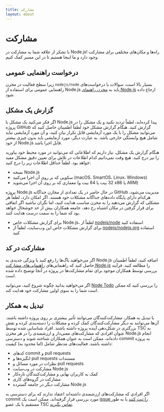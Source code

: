 ```yaml
---
title: مشارکت
layout: about
---
```


# مشارکت

با تشکر از علاقه شما به مشارکت در Node.js! راه‌ها و مکان‌های مختلفی برای مشارکت وجود دارد و ما اینجا هستیم تا در این مسیر کمک کنیم.

## درخواست راهنمایی عمومی

زیرا سطح فعالیت در مخزن `nodejs/node` بسیار بالا است، سوالات یا درخواست‌های راهنمایی عمومی برای استفاده از Node.js باید به [مخزن راهنمای Node.js](https://github.com/nodejs/help/issues) ارجاع داده شود.

## گزارش یک مشکل

اگر فکر می‌کنید یک مشکل با Node.js پیدا کرده‌اید، لطفاً تردید نکنید و یک مشکل را در پروژه GitHub گزارش کنید. هنگام گزارش مشکل خود لطفاً اطمینان حاصل کنید که می‌توانید مشکل را با یک مورد آزمایشی قابل تکرار بیان کنید، و آن مورد آزمایشی نباید شامل هیچ وابستگی خارجی باشد. به عبارت دیگر، مورد آزمایشی باید بدون چیزی بیشتر از خود Node.js قابل اجرا باشد.

هنگام گزارش یک مشکل، نیاز داریم که اطلاعاتی که می‌توانید در مورد محیط خود بیاورید را نیز درج کنید. هیچ وقت نمی‌دانیم کدام اطلاعات در تلاش برای تعیین دقیق مشکل مفید خواهد بود. لطفاً حداقل اطلاعات زیر را درج کنید:

- نسخه Node.js
- سکویی که بر روی آن اجرا می‌کنید (macOS، SmartOS، Linux، Windows)
- معماری که بر روی آن اجرا می‌شوید (32 بیت یا 64 بیت و x86 یا ARM)

پروژه Node.js در حال حاضر در یک تعدادی از مخازن جداگانه GitHub مدیریت می‌شود، هرکدام دارای پایگاه داده‌های جداگانه مشکلات خود هستند. اگر امکان دارد، لطفاً هر مشکلی که گزارش می‌دهید را به مخزن مناسب هدایت کنید، اما نگران نباشید اگر اتفاقی برای قرار گرفتن در مکان اشتباه رخ دهد، جامعه همکاران بیش از حد خوشحال خواهد بود که شما را به سمت درست هدایت کنند.

- برای گزارش مشکلات خاص Node.js، لطفاً از [nodejs/node](https://github.com/nodejs/node) استفاده کنید
- برای گزارش مشکلات خاص این وب‌سایت، لطفاً از [nodejs/nodejs.org](https://github.com/nodejs/nodejs.org/issues) استفاده کنید

## مشارکت در کد

اگر می‌خواهید باگ‌ها را رفع کنید یا ویژگی جدیدی به Node.js اضافه کنید، لطفاً اطمینان حاصل کنید که راهنمایی‌های [راهنمایی‌های مشارکت Node.js](https://github.com/nodejs/node/blob/main/CONTRIBUTING.md/#pull-requests) را مطالعه کنید. فرآیند بررسی توسط همکاران موجود برای تمام مشارکت‌ها در پروژه در آنجا توضیح داده شده است.

اگر می‌خواهید بدانید چگونه شروع کنید، می‌توانید [Node Todo](https://www.nodetodo.org/) را بررسی کنید که ممکن است شما را به سوی اولین مشارکت خود هدایت کند.

## تبدیل به همکار

با تبدیل به همکار، مشارکت‌کنندگان می‌توانند تأثیر بیشتری بر روی پروژه داشته باشند. آن‌ها می‌توانند به دیگر مشارکت‌کنندگان کمک کرده و مشکلات را دسته‌بندی کرده و نقش بزرگتری در شکل‌دهی آینده پروژه داشته باشند. افراد شناسایی شده توسط TSC به عنوان افرادی که مشارکت‌های معنی‌دار و ارزشمندی را در هر مخزن Node.js انجام داده‌اند، ممکن است به عنوان همکاران شناخته شوند و دسترسی commit به پروژه داشته باشند. فعالیت‌های مدنظر شامل (اما محدود به) کیفیت:

- کد‌های commit و pull requests
- انگیزه‌ها و pull requests مستندات
- نظرات در مورد مسائل و pull requests
- مشارکت در وب‌سایت Node.js
- کمک به کاربران نهایی و مشارکت‌کنندگان تازه‌کار
- مشارکت در گروه‌های کاری
- مشارکت دیگر در جامعه گسترده Node.js

اگر افرادی که مشارکت‌های ارزشمندی داشته‌اند اعتقاد ندارند که برای دسترسی به commit مورد بررسی قرار گرفته‌اند، ممکن است یک [issue را ثبت کنند](https://github.com/nodejs/TSC/issues) یا به طور مستقیم با یک عضو TSC [تماس بگیرند](https://github.com/nodejs/node#tsc-technical-steering-committee).
